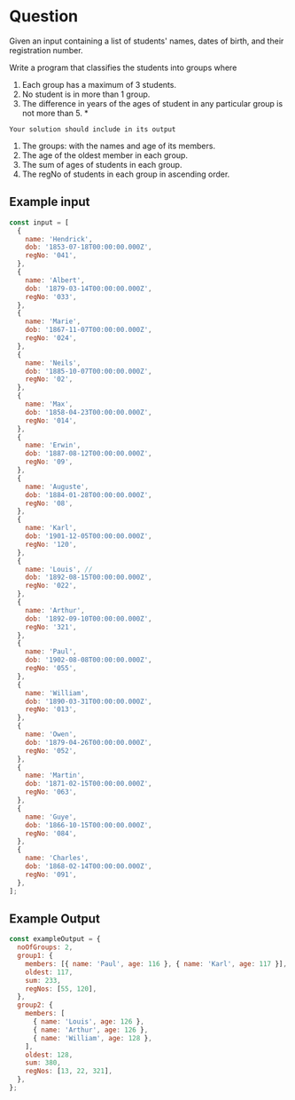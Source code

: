 # Question

Given an input containing a list of students' names, dates of birth, and their registration number.

Write a program that classifies the students into groups where

1. Each group has a maximum of 3 students.
2. No student is in more than 1 group.
3. The difference in years of the ages of student in any particular group is not more than 5. \*

`Your solution should include in its output`

1. The groups: with the names and age of its members.
2. The age of the oldest member in each group.
3. The sum of ages of students in each group.
4. The regNo of students in each group in ascending order.

## Example input

```js
const input = [
  {
    name: 'Hendrick',
    dob: '1853-07-18T00:00:00.000Z',
    regNo: '041',
  },
  {
    name: 'Albert',
    dob: '1879-03-14T00:00:00.000Z',
    regNo: '033',
  },
  {
    name: 'Marie',
    dob: '1867-11-07T00:00:00.000Z',
    regNo: '024',
  },
  {
    name: 'Neils',
    dob: '1885-10-07T00:00:00.000Z',
    regNo: '02',
  },
  {
    name: 'Max',
    dob: '1858-04-23T00:00:00.000Z',
    regNo: '014',
  },
  {
    name: 'Erwin',
    dob: '1887-08-12T00:00:00.000Z',
    regNo: '09',
  },
  {
    name: 'Auguste',
    dob: '1884-01-28T00:00:00.000Z',
    regNo: '08',
  },
  {
    name: 'Karl',
    dob: '1901-12-05T00:00:00.000Z',
    regNo: '120',
  },
  {
    name: 'Louis', //
    dob: '1892-08-15T00:00:00.000Z',
    regNo: '022',
  },
  {
    name: 'Arthur',
    dob: '1892-09-10T00:00:00.000Z',
    regNo: '321',
  },
  {
    name: 'Paul',
    dob: '1902-08-08T00:00:00.000Z',
    regNo: '055',
  },
  {
    name: 'William',
    dob: '1890-03-31T00:00:00.000Z',
    regNo: '013',
  },
  {
    name: 'Owen',
    dob: '1879-04-26T00:00:00.000Z',
    regNo: '052',
  },
  {
    name: 'Martin',
    dob: '1871-02-15T00:00:00.000Z',
    regNo: '063',
  },
  {
    name: 'Guye',
    dob: '1866-10-15T00:00:00.000Z',
    regNo: '084',
  },
  {
    name: 'Charles',
    dob: '1868-02-14T00:00:00.000Z',
    regNo: '091',
  },
];
```

## Example Output

```js
const exampleOutput = {
  noOfGroups: 2,
  group1: {
    members: [{ name: 'Paul', age: 116 }, { name: 'Karl', age: 117 }],
    oldest: 117,
    sum: 233,
    regNos: [55, 120],
  },
  group2: {
    members: [
      { name: 'Louis', age: 126 },
      { name: 'Arthur', age: 126 },
      { name: 'William', age: 128 },
    ],
    oldest: 128,
    sum: 380,
    regNos: [13, 22, 321],
  },
};
```
